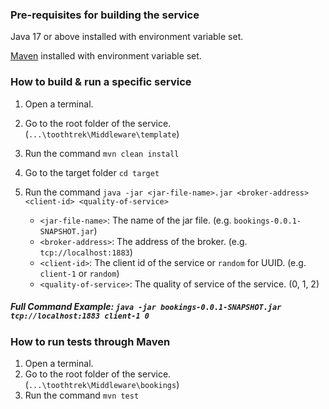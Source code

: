 ### Pre-requisites for building the service
Java 17 or above installed with environment variable set.

[Maven](https://maven.apache.org/download.cgi) installed with environment variable set.

### How to build & run a specific service
1. Open a terminal.
2. Go to the root folder of the service. (`...\toothtrek\Middleware\template`)
2. Run the command `mvn clean install`
3. Go to the target folder  `cd target`
4. Run the command `java -jar <jar-file-name>.jar <broker-address> <client-id> <quality-of-service>`

    * `<jar-file-name>`: The name of the jar file. (e.g. `bookings-0.0.1-SNAPSHOT.jar`)
    * `<broker-address>`: The address of the broker. (e.g. `tcp://localhost:1883`)
    * `<client-id>`: The client id of the service or `random` for UUID. (e.g. `client-1` or `random`)
    * `<quality-of-service>`: The quality of service of the service. (0, 1, 2)

##### Full Command Example: `java -jar bookings-0.0.1-SNAPSHOT.jar tcp://localhost:1883 client-1 0`

### How to run tests through Maven
1. Open a terminal.
2. Go to the root folder of the service. (`...\toothtrek\Middleware\bookings`)
3. Run the command `mvn test`
